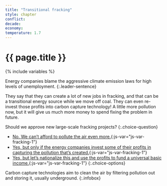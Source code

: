 ```yaml
---
title: "Transitional fracking"
style: chapter
conflict: 
decade: 
economy: 
temperature: 1.7
---
```


<h1>{{ page.title }}</h1>

{% include variables %}

Energy companies blame the aggressive climate emission laws for high levels of unemployment. 
{:.leader-sentence}

They say that they can create a lot of new jobs in fracking, and that can be a transitional energy source while we move off coal. They can even re-invest those profits into carbon capture technology! A little more pollution now, but it will give us much more money to spend fixing the problem in future.

Should we approve new large-scale fracking projects?
{:.choice-question}

- [No. We can’t afford to pollute the air even more.](chapter_weak-reforms.html){:js-var="js-var-fracking-1"}
- [Yes, but only if the energy companies invest some of their profits in capturing the pollution that’s created.](chapter_green-is-the-new-gold.html){:js-var="js-var-fracking-1"}
- [Yes, but let’s nationalize this and use the profits to fund a universal basic income.](chapter_people-get-richer.html){:js-var="js-var-fracking-1"}
{:.choice-options}

Carbon capture technologies aim to clean the air by filtering pollution out and storing it, usually underground.
{:.infobox}
